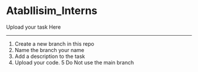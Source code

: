 # AtabIlisim_Interns
Upload your task Here

-------------------------
1. Create a new branch in this repo
2. Name the branch your name 
3. Add a description to the task
4. Upload your code.
5 Do Not use the main branch
